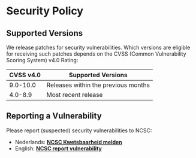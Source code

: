 # Security Policy

## Supported Versions

We release patches for security vulnerabilities. Which versions are eligible for receiving such patches depends on the CVSS (Common Vulnerability Scoring System) v4.0 Rating:

| CVSS v4.0 | Supported Versions                        |
| --------- | ----------------------------------------- |
| 9.0-10.0  | Releases within the previous months       |
| 4.0-8.9   | Most recent release                       |

## Reporting a Vulnerability

Please report (suspected) security vulnerabilities to NCSC:

* Nederlands: **[NCSC Kwetsbaarheid melden](https://www.ncsc.nl/contact/kwetsbaarheid-melden)**
* English: **[NCSC report vulnerability](https://english.ncsc.nl/contact/reporting-a-vulnerability-cvd)**

